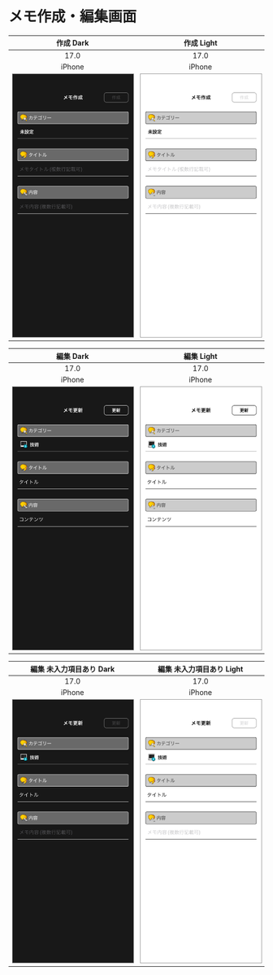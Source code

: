 # メモ作成・編集画面

|作成 Dark|作成 Light|
|:---:|:---:|
|17.0|17.0|
|iPhone|iPhone|
|<img src='../ReferenceImages_64/メモ作成・編集画面/testMemoUpdateViewController_作成_Dark_iPhone_17_0_393x852@3x.png' width='250' style='border: 1px solid #999' />|<img src='../ReferenceImages_64/メモ作成・編集画面/testMemoUpdateViewController_作成_Light_iPhone_17_0_393x852@3x.png' width='250' style='border: 1px solid #999' />|

|編集 Dark|編集 Light|
|:---:|:---:|
|17.0|17.0|
|iPhone|iPhone|
|<img src='../ReferenceImages_64/メモ作成・編集画面/testMemoUpdateViewController_編集_Dark_iPhone_17_0_393x852@3x.png' width='250' style='border: 1px solid #999' />|<img src='../ReferenceImages_64/メモ作成・編集画面/testMemoUpdateViewController_編集_Light_iPhone_17_0_393x852@3x.png' width='250' style='border: 1px solid #999' />|

|編集 未入力項目あり Dark|編集 未入力項目あり Light|
|:---:|:---:|
|17.0|17.0|
|iPhone|iPhone|
|<img src='../ReferenceImages_64/メモ作成・編集画面/testMemoUpdateViewController_編集_未入力項目あり_Dark_iPhone_17_0_393x852@3x.png' width='250' style='border: 1px solid #999' />|<img src='../ReferenceImages_64/メモ作成・編集画面/testMemoUpdateViewController_編集_未入力項目あり_Light_iPhone_17_0_393x852@3x.png' width='250' style='border: 1px solid #999' />|

